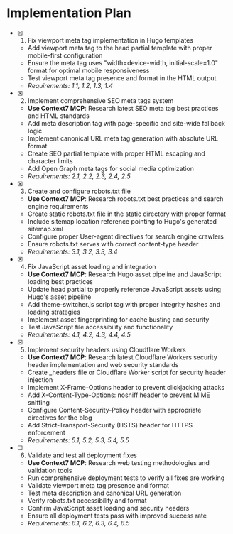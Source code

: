 # Implementation Plan

- [x] 1. Fix viewport meta tag implementation in Hugo templates
  - Add viewport meta tag to the head partial template with proper mobile-first configuration
  - Ensure the meta tag uses "width=device-width, initial-scale=1.0" format for optimal mobile responsiveness
  - Test viewport meta tag presence and format in the HTML output
  - _Requirements: 1.1, 1.2, 1.3, 1.4_

- [x] 2. Implement comprehensive SEO meta tags system
  - **Use Context7 MCP**: Research latest SEO meta tag best practices and HTML standards
  - Add meta description tag with page-specific and site-wide fallback logic
  - Implement canonical URL meta tag generation with absolute URL format
  - Create SEO partial template with proper HTML escaping and character limits
  - Add Open Graph meta tags for social media optimization
  - _Requirements: 2.1, 2.2, 2.3, 2.4, 2.5_

- [x] 3. Create and configure robots.txt file
  - **Use Context7 MCP**: Research robots.txt best practices and search engine requirements
  - Create static robots.txt file in the static directory with proper format
  - Include sitemap location reference pointing to Hugo's generated sitemap.xml
  - Configure proper User-agent directives for search engine crawlers
  - Ensure robots.txt serves with correct content-type header
  - _Requirements: 3.1, 3.2, 3.3, 3.4_

- [x] 4. Fix JavaScript asset loading and integration
  - **Use Context7 MCP**: Research Hugo asset pipeline and JavaScript loading best practices
  - Update head partial to properly reference JavaScript assets using Hugo's asset pipeline
  - Add theme-switcher.js script tag with proper integrity hashes and loading strategies
  - Implement asset fingerprinting for cache busting and security
  - Test JavaScript file accessibility and functionality
  - _Requirements: 4.1, 4.2, 4.3, 4.4, 4.5_

- [x] 5. Implement security headers using Cloudflare Workers
  - **Use Context7 MCP**: Research latest Cloudflare Workers security header implementation and web security standards
  - Create _headers file or Cloudflare Worker script for security header injection
  - Implement X-Frame-Options header to prevent clickjacking attacks
  - Add X-Content-Type-Options: nosniff header to prevent MIME sniffing
  - Configure Content-Security-Policy header with appropriate directives for the blog
  - Add Strict-Transport-Security (HSTS) header for HTTPS enforcement
  - _Requirements: 5.1, 5.2, 5.3, 5.4, 5.5_

- [ ] 6. Validate and test all deployment fixes
  - **Use Context7 MCP**: Research web testing methodologies and validation tools
  - Run comprehensive deployment tests to verify all fixes are working
  - Validate viewport meta tag presence and format
  - Test meta description and canonical URL generation
  - Verify robots.txt accessibility and format
  - Confirm JavaScript asset loading and security headers
  - Ensure all deployment tests pass with improved success rate
  - _Requirements: 6.1, 6.2, 6.3, 6.4, 6.5_